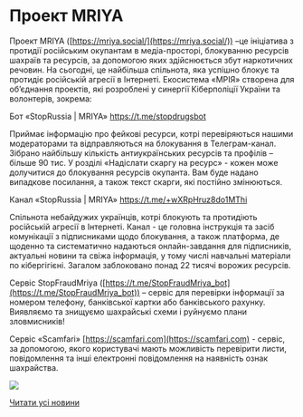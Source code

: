 # Проект MRIYA

Проект MRIYA ([https://mriya.social/](https://mriya.social/)) –це ініціатива з протидії російським окупантам в медіа-просторі, блокуванню ресурсів шахраїв та ресурсів, за допомогою яких здійснюється збут наркотичних речовин. На сьогодні, це найбільша спільнота, яка успішно блокує та протидіє російській агресії в Інтернеті. Екосистема «МРІЯ» створена для об’єднання проектів, які розроблені у синергії Кіберполіції України та волонтерів, зокрема:

Бот «StopRussia | MRIYA» [https://t.me/stopdrugsbot ](https://t.me/stopdrugsbot)

Приймає інформацію про фейкові ресурси, котрі перевіряються нашими модераторами та відправляються на блокування в Телеграм-канал. Зібрано найбільшу кількість антиукраїнських ресурсів та профілів – більше 90 тис. У розділі «Надіслати скаргу на ресурс» - кожен може долучитися до блокування ресурсів окупанта. Вам буде надано випадкове посилання, а також текст скарги, які постійно змінюються.

Канал «StopRussia | MRIYA» [https://t.me/+wXRpHruz8do1MThi ](https://t.me/+wXRpHruz8do1MThi)

Спільнота небайдужих українців, котрі блокують та протидіють російській агресії в Інтернеті. Канал - це головна інструкція та засіб комунікації з підписниками щодо блокування, а також платформа, де щоденно та систематично надаються онлайн-завдання для підписників, актуальні новини та свіжа інформація, у тому числі навчальні матеріали по кібергігієні. Загалом заблоковано понад 22 тисячі ворожих ресурсів.

Сервіс StopFraudMriya ([https://t.me/StopFraudMriya_bot](https://t.me/StopFraudMriya_bot)) – сервіс для перевірки інформації за номером телефону, банківської картки або банківського рахунку. Виявляємо та знищуємо шахрайські схеми і руйнуємо плани зловмисників!

Сервіс «Scamfari» [https://scamfari.com](https://scamfari.com) - сервіс, за допомогою, якого користувачі мають можливість перевірити листи, повідомлення та інші електронні повідомлення на наявність ознак шахрайства.

![](/images/blog/проект-mriya/bannermrija.jpg)

[Читати усі новини](/news)
